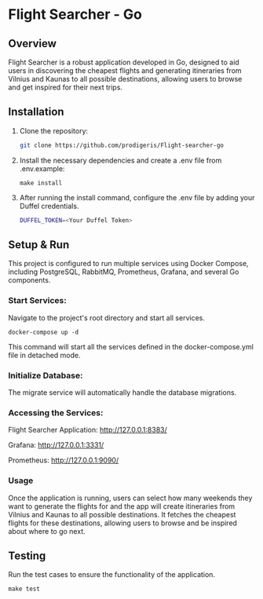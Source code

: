 # Flight Searcher - Go

## Overview
Flight Searcher is a robust application developed in Go, designed to aid users in discovering the cheapest flights and generating itineraries from Vilnius and Kaunas to all possible destinations, allowing users to browse and get inspired for their next trips.

## Installation
1. Clone the repository:
   ```sh
   git clone https://github.com/prodigeris/Flight-searcher-go
   ```
2. Install the necessary dependencies and create a .env file from .env.example:

    ```
    make install
    ```
3. After running the install command, configure the .env file by adding your Duffel credentials.

    ```sh
    DUFFEL_TOKEN=<Your Duffel Token>
    ```
## Setup & Run
This project is configured to run multiple services using Docker Compose, including PostgreSQL, RabbitMQ, Prometheus, Grafana, and several Go components.

### Start Services:
Navigate to the project's root directory and start all services.

```
docker-compose up -d
```
This command will start all the services defined in the docker-compose.yml file in detached mode.


### Initialize Database:
The migrate service will automatically handle the database migrations.

### Accessing the Services:

Flight Searcher Application: http://127.0.0.1:8383/

Grafana: http://127.0.0.1:3331/

Prometheus: http://127.0.0.1:9090/

### Usage
Once the application is running, users can select how many weekends they want to generate the flights for and the app will create itineraries from Vilnius and Kaunas to all possible destinations. It fetches the cheapest flights for these destinations, allowing users to browse and be inspired about where to go next.

## Testing
Run the test cases to ensure the functionality of the application.
```
make test
```